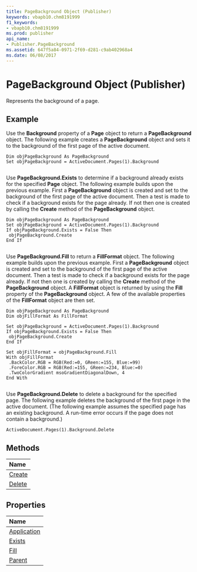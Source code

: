 ```yaml
---
title: PageBackground Object (Publisher)
keywords: vbapb10.chm8191999
f1_keywords:
- vbapb10.chm8191999
ms.prod: publisher
api_name:
- Publisher.PageBackground
ms.assetid: 647f5a84-0971-2f69-d281-c9ab402968a4
ms.date: 06/08/2017
---
```



# PageBackground Object (Publisher)

Represents the background of a page.
 


## Example

Use the **Background** property of a **Page** object to return a **PageBackground** object. The following example creates a **PageBackground** object and sets it to the background of the first page of the active document.
 

 

```
Dim objPageBackground As PageBackground 
Set objPageBackground = ActiveDocument.Pages(1).Background 
 
```

Use **PageBackground.Exists** to determine if a background already exists for the specified **Page** object. The following example builds upon the previous example. First a **PageBackground** object is created and set to the background of the first page of the active document. Then a test is made to check if a background exists for the page already. If not then one is created by calling the **Create** method of the **PageBackground** object.
 

 



```
Dim objPageBackground As PageBackground 
Set objPageBackground = ActiveDocument.Pages(1).Background 
If objPageBackground.Exists = False Then 
 objPageBackground.Create 
End If 
 
```

Use **PageBackground.Fill** to return a **FillFormat** object. The following example builds upon the previous example. First a **PageBackground** object is created and set to the background of the first page of the active document. Then a test is made to check if a background exists for the page already. If not then one is created by calling the **Create** method of the **PageBackground** object. A **FillFormat** object is returned by using the **Fill** property of the **PageBackground** object. A few of the available properties of the **FillFormat** object are then set.
 

 



```
Dim objPageBackground As PageBackground 
Dim objFillFormat As FillFormat 
 
Set objPageBackground = ActiveDocument.Pages(1).Background 
If objPageBackground.Exists = False Then 
 objPageBackground.Create 
End If 
 
Set objFillFormat = objPageBackground.Fill 
With objFillFormat 
 .BackColor.RGB = RGB(Red:=0, GReen:=155, Blue:=99) 
 .ForeColor.RGB = RGB(Red:=155, GReen:=234, Blue:=0) 
 .TwoColorGradient msoGradientDiagonalDown, 4 
End With 
 
```

Use **PageBackground.Delete** to delete a background for the specified page. The following example deletes the background of the first page in the active document. (The following example assumes the specified page has an existing background. A run-time error occurs if the page does not contain a background.)
 

 



```
ActiveDocument.Pages(1).Background.Delete
```


## Methods



|**Name**|
|:-----|
|[Create](pagebackground-create-method-publisher.md)|
|[Delete](pagebackground-delete-method-publisher.md)|

## Properties



|**Name**|
|:-----|
|[Application](pagebackground-application-property-publisher.md)|
|[Exists](pagebackground-exists-property-publisher.md)|
|[Fill](pagebackground-fill-property-publisher.md)|
|[Parent](pagebackground-parent-property-publisher.md)|

